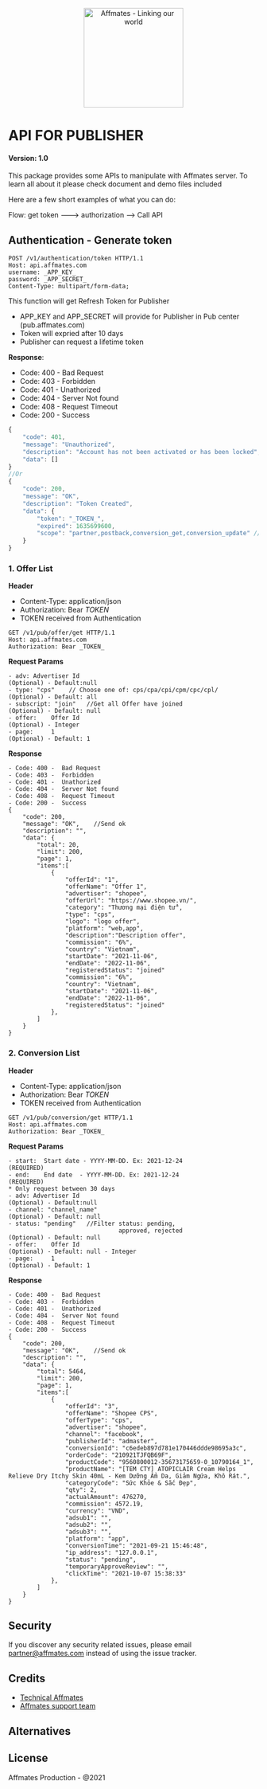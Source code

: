 <p align="center"><img src="https://user-images.githubusercontent.com/92972462/138407033-d1661864-0dab-4880-8546-7bbd436f4a06.png" width="200px" alt="Affmates - Linking our world"></p>

# API FOR PUBLISHER
#### Version: 1.0

This package provides some APIs to manipulate with Affmates server. To learn all about it please check  document and demo files included

Here are a few short examples of what you can do:

Flow: get token ---> authorization --> Call API

## Authentication - Generate token
```
POST /v1/authentication/token HTTP/1.1
Host: api.affmates.com
username: _APP_KEY_
password: _APP_SECRET_
Content-Type: multipart/form-data;
```
This function will get Refresh Token for Publisher
- APP_KEY and APP_SECRET will provide for Publisher in Pub center (pub.affmates.com)
- Token will expried after 10 days
- Publisher can request a lifetime token

<strong>Response</strong>:
- Code: 400 -  Bad Request
- Code: 403 -  Forbidden
- Code: 401 -  Unathorized
- Code: 404 -  Server Not found
- Code: 408 -  Request Timeout
- Code: 200 -  Success
```javascript
{
    "code": 401,
    "message": "Unauthorized",
    "description": "Account has not been activated or has been locked",
    "data": []
}
//Or
{
    "code": 200,
    "message": "OK",
    "description": "Token Created",
    "data": {
        "token": "_TOKEN_",
        "expired": 1635699600,
        "scope": "partner,postback,conversion_get,conversion_update" //List of scopes available
    }
}
```
### 1. Offer List

<strong>Header</strong>
+ Content-Type: application/json
+ Authorization: Bear _TOKEN_
+ TOKEN received from Authentication

```
GET /v1/pub/offer/get HTTP/1.1
Host: api.affmates.com
Authorization: Bear _TOKEN_
```
<strong>Request Params</strong>
```
- adv: Advertiser Id                                            (Optional) - Default:null
- type: "cps"    // Choose one of: cps/cpa/cpi/cpm/cpc/cpl/     (Optional) - Default: all
- subscript: "join"   //Get all Offer have joined               (Optional) - Default: null
- offer:    Offer Id                                            (Optional) - Integer
- page:     1                                                   (Optional) - Default: 1
```
<strong>Response</strong>

```
- Code: 400 -  Bad Request
- Code: 403 -  Forbidden
- Code: 401 -  Unathorized
- Code: 404 -  Server Not found
- Code: 408 -  Request Timeout
- Code: 200 -  Success
{
    "code": 200,
    "message": "OK",    //Send ok
    "description": "", 
    "data": {
        "total": 20,
        "limit": 200,
        "page": 1,
        "items":[
            {
                "offerId": "1",
                "offerName": "Offer 1",
                "advertiser": "shopee",
                "offerUrl": "https://www.shopee.vn/",
                "category": "Thương mại điện tử",
                "type": "cps",
                "logo": "logo offer",
                "platform": "web,app",
                "description":"Description offer",
                "commission": "6%",
                "country": "Vietnam",
                "startDate": "2021-11-06",
                "endDate": "2022-11-06",
                "registeredStatus": "joined"
                "commission": "6%",
                "country": "Vietnam",
                "startDate": "2021-11-06",
                "endDate": "2022-11-06",
                "registeredStatus": "joined"
            },
        ]
    }
}
```
### 2. Conversion List
<strong>Header</strong>
+ Content-Type: application/json
+ Authorization: Bear _TOKEN_
+ TOKEN received from Authentication

```
GET /v1/pub/conversion/get HTTP/1.1
Host: api.affmates.com
Authorization: Bear _TOKEN_
```
<strong>Request Params</strong>
```
- start:  Start date - YYYY-MM-DD. Ex: 2021-12-24               (REQUIRED)
- end:    End date  - YYYY-MM-DD. Ex: 2021-12-24                (REQUIRED)
* Only request between 30 days
- adv: Advertiser Id                                            (Optional) - Default:null
- channel: "channel_name"                                       (Optional) - Default: null
- status: "pending"   //Filter status: pending, 
                               approved, rejected               (Optional) - Default: null
- offer:    Offer Id                                            (Optional) - Default: null - Integer
- page:     1                                                   (Optional) - Default: 1
```
<strong>Response</strong>

```
- Code: 400 -  Bad Request
- Code: 403 -  Forbidden
- Code: 401 -  Unathorized
- Code: 404 -  Server Not found
- Code: 408 -  Request Timeout
- Code: 200 -  Success
{
    "code": 200,
    "message": "OK",    //Send ok
    "description": "", 
    "data": {
        "total": 5464,
        "limit": 200,
        "page": 1,
        "items":[
            {
                "offerId": "3",
                "offerName": "Shopee CPS",
                "offerType": "cps",
                "advertiser": "shopee",
                "channel": "facebook",
                "publisherId": "admaster",
                "conversionId": "c6edeb897d781e170446ddde98695a3c",
                "orderCode": "210921TJFQB69F",
                "productCode": "9560800012-35673175659-0_10790164_1",
                "productName": "[TEM CTY] ATOPICLAIR Cream Helps Relieve Dry Itchy Skin 40mL - Kem Dưỡng Ẩm Da, Giảm Ngứa, Khô Rát.",
                "categoryCode": "Sức Khỏe & Sắc Đẹp",
                "qty": 2,
                "actualAmount": 476270,
                "commission": 4572.19,
                "currency": "VND",
                "adsub1": "",
                "adsub2": "",
                "adsub3": "",
                "platform": "app",
                "conversionTime": "2021-09-21 15:46:48",
                "ip_address": "127.0.0.1",
                "status": "pending",
                "temporaryApproveReview": "",
                "clickTime": "2021-10-07 15:38:33"
            },
        ]
    }
}
```
## Security

If you discover any security related issues, please email [partner@affmates.com](mailto:partner@affmates.com) instead of using the issue tracker.

## Credits

- [Technical Affmates](https://github.com/affmates)
- [Affmates support team](https://affmates.com)

## Alternatives



## License

Affmates Production - @2021

